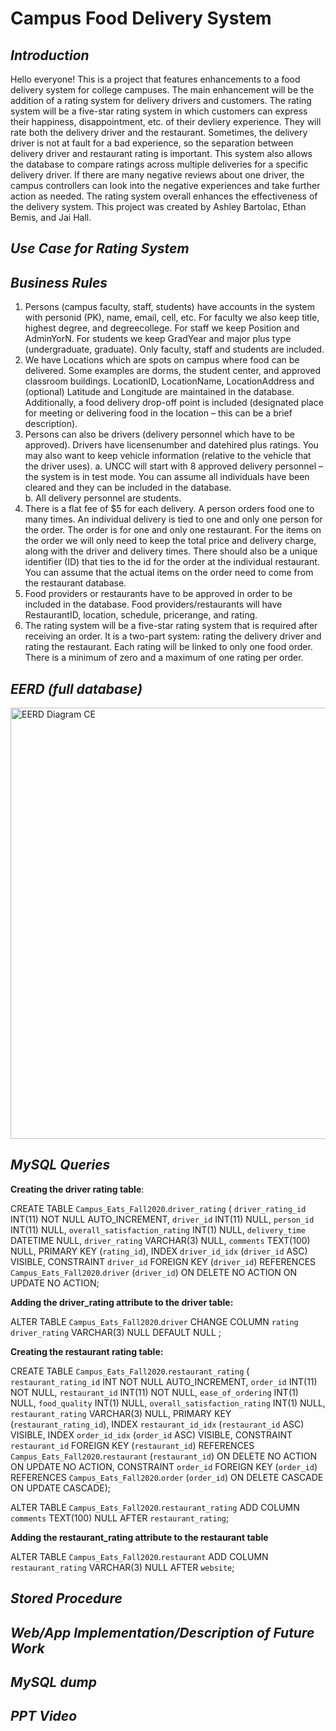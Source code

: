 # Campus Food Delivery System
## ***Introduction***

Hello everyone! This is a project that features enhancements to a food delivery system for college campuses. The main enhancement will be the addition of a rating system for delivery drivers and customers. The rating system will be a five-star rating system in which customers can express their happiness, disappointment, etc. of their devliery experience. They will rate both the delivery driver and the restaurant. Sometimes, the delivery driver is not at fault for a bad experience, so the separation between delivery driver and restaurant rating is important. This system also allows the database to compare ratings across multiple deliveries for a specific delivery driver. If there are many negative reviews about one driver, the campus controllers can look into the negative experiences and take further action as needed. The rating system overall enhances the effectiveness of the delivery system.
This project was created by Ashley Bartolac, Ethan Bemis, and Jai Hall.

## ***Use Case for Rating System***

## ***Business Rules***
1)	Persons (campus faculty, staff, students) have accounts in the system with personid (PK), name, email, cell, etc.  For faculty we also keep title, highest degree, and degreecollege.  For staff we keep Position and AdminYorN.  For students we keep GradYear and major plus type (undergraduate, graduate).  Only faculty, staff and students are included.
2)	We have Locations which are spots on campus where food can be delivered.  Some examples are dorms, the student center, and approved classroom buildings.  LocationID, LocationName, LocationAddress and (optional) Latitude and Longitude are maintained in the database. Additionally, a food delivery drop-off point is included (designated place for meeting or delivering food in the location – this can be a brief description).
3)	Persons can also be drivers (delivery personnel which have to be approved). Drivers have licensenumber and datehired plus ratings. You may also want to keep vehicle information (relative to the vehicle that the driver uses).
a.	UNCC will start with 8 approved delivery personnel – the system is in test mode.  You can assume all individuals have been cleared and they can be included in the database.  
b.	All delivery personnel are students.
4)	There is a flat fee of $5 for each delivery.  A person orders food one to many times.  An individual delivery is tied to one and only one person for the order.  The order is for one and only one restaurant.  For the items on the order we will only need to keep the total price and delivery charge, along with the driver and delivery times.  There should also be a unique identifier (ID) that ties to the id for the order at the individual restaurant.  You can assume that the actual items on the order need to come from the restaurant database.
5)	Food providers or restaurants have to be approved in order to be included in the database. Food providers/restaurants will have RestaurantID, location, schedule, pricerange, and rating. 
6)	The rating system will be a five-star rating system that is required after receiving an order. It is a two-part system: rating the delivery driver and rating the restaurant. Each rating will be linked to only one food order. There is a minimum of zero and a maximum of one rating per order. 

## ***EERD (full database)***
<img width="690" alt="EERD Diagram CE" src="https://user-images.githubusercontent.com/81598050/115477165-53dbf580-a211-11eb-9c58-4785f0352e07.png">

## ***MySQL Queries***
**Creating the driver rating table**:

CREATE TABLE `Campus_Eats_Fall2020`.`driver_rating` (
  `driver_rating_id` INT(11) NOT NULL AUTO_INCREMENT,
  `driver_id` INT(11) NULL,
  `person_id` INT(11) NULL,
  `overall_satisfaction_rating` INT(1) NULL,
  `delivery_time` DATETIME NULL,
  `driver_rating` VARCHAR(3) NULL,
  `comments` TEXT(100) NULL,
  PRIMARY KEY (`rating_id`),
  INDEX `driver_id_idx` (`driver_id` ASC) VISIBLE,
  CONSTRAINT `driver_id`
    FOREIGN KEY (`driver_id`)
    REFERENCES `Campus_Eats_Fall2020`.`driver` (`driver_id`)
    ON DELETE NO ACTION
    ON UPDATE NO ACTION;
    
**Adding the driver_rating attribute to the driver table:**

ALTER TABLE `Campus_Eats_Fall2020`.`driver` 
CHANGE COLUMN `rating` `driver_rating` VARCHAR(3) NULL DEFAULT NULL ;

**Creating the restaurant rating table:**

CREATE TABLE `Campus_Eats_Fall2020`.`restaurant_rating` (
  `restaurant_rating_id` INT NOT NULL AUTO_INCREMENT,
  `order_id` INT(11) NOT NULL,
  `restaurant_id` INT(11) NOT NULL,
  `ease_of_ordering` INT(1) NULL,
  `food_quality` INT(1) NULL,
  `overall_satisfaction_rating` INT(1) NULL,
  `restaurant_rating` VARCHAR(3) NULL,
  PRIMARY KEY (`restaurant_rating_id`),
  INDEX `restaurant_id_idx` (`restaurant_id` ASC) VISIBLE,
  INDEX `order_id_idx` (`order_id` ASC) VISIBLE,
  CONSTRAINT `restaurant_id`
    FOREIGN KEY (`restaurant_id`)
    REFERENCES `Campus_Eats_Fall2020`.`restaurant` (`restaurant_id`)
    ON DELETE NO ACTION
    ON UPDATE NO ACTION,
  CONSTRAINT `order_id`
    FOREIGN KEY (`order_id`)
    REFERENCES `Campus_Eats_Fall2020`.`order` (`order_id`)
    ON DELETE CASCADE
    ON UPDATE CASCADE);

ALTER TABLE `Campus_Eats_Fall2020`.`restaurant_rating` 
ADD COLUMN `comments` TEXT(100) NULL AFTER `restaurant_rating`;


**Adding the restaurant_rating attribute to the restaurant table**

ALTER TABLE `Campus_Eats_Fall2020`.`restaurant` 
ADD COLUMN `restaurant_rating` VARCHAR(3) NULL AFTER `website`;
## ***Stored Procedure***

## ***Web/App Implementation/Description of Future Work***

## ***MySQL dump***

## ***PPT Video***
